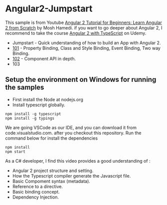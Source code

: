 # Angular2-Jumpstart

This sample is from Youtube [Angular 2 Tutorial for Beginners: Learn Angular 2 from Scratch](https://www.youtube.com/watch?v=_-CD_5YhJTA) by Mosh Hamedi.
if you want to go deeper about Angular 2, I recommend to take the course [Angular 2 with TypeScript](https://www.udemy.com/angular-2-tutorial-for-beginners/learn/v4/overview) on Udemy.

- Jumpstart - Quick understanding of how to build an App with Angular 2.
- [101](https://github.com/dacho68/Angular2-101) - Property Binding, Class and Style Binding, Event Binding, Two way Binding.
- [102](https://github.com/dacho68/Angular2-102) - Component API in depth.
- 103

## Setup the environment on Windows for running the samples
- First install the Node at nodejs.org
- Install typescript globally. 

```
npm install -g typescript
npm install -g typings
```

We are going VSCode as our IDE, and you can download it from  code.visualstudio.com. 
after you checkout this repository. Run the command below for install the dependencies

```
npm install
npm start
```

As a C# developer, I find this video provides a good understanding of :

- Angular 2 project structure and setting.
- How the Typescript compiler generate the Javascript file.
- Basic Compoment syntax (metadata).
- Reference to a directive.
- Basic binding concept.
- Dependency Injection.
 



